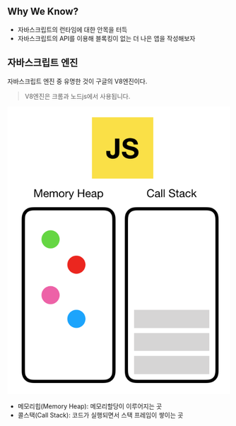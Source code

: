 ## Why We Know?

- 자바스크립트의 런타임에 대한 안목을 터득
- 자바스크립트의 API를 이용해 블록킹이 없는 더 나은 앱을 작성해보자

## 자바스크립트 엔진

자바스크립트 엔진 중 유명한 것이 구글의 V8엔진이다. 
> V8엔진은 크롬과 노드js에서 사용됩니다.

![JSEngine](https://github.com/KIMSANGYEOB/jsMustKnow33/blob/master/1.call-stack/src/JsEngine.png)

- 메모리힙(Memory Heap): 메모리할당이 이루어지는 곳
- 콜스택(Call Stack): 코드가 실행되면서 스택 프레임이 쌓이는 곳
